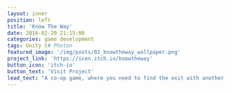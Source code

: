 ```yaml
---
layout: inner
position: left
title: 'Know The Way'
date: 2016-02-20 21:15:00
categories: game development
tags: Unity C# Photon
featured_image: '/img/posts/02_knowtheway_wallpaper.png'
project_link: 'https://icen.itch.io/knowtheway'
button_icon: 'itch-io'
button_text: 'Visit Project'
lead_text: "A co-op game, where you need to find the exit with another player."
---
```

